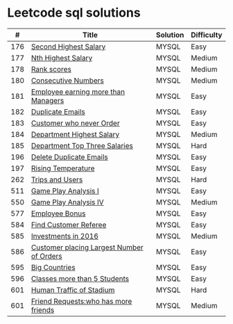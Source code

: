 # Leetcode sql solutions

| # | Title | Solution | Difficulty |
|---|-------|----------|------------|
|176|[Second Highest Salary](https://leetcode.com/problems/second-highest-salary/description/) | MYSQL | Easy | 
|177|[Nth Highest Salary](https://leetcode.com/problems/nth-highest-salary/) | MYSQL |Medium |
|178|[Rank scores](https://leetcode.com/problems/rank-scores/)| MYSQL | Medium|
|180|[Consecutive Numbers](https://leetcode.com/problems/consecutive-numbers/)| MYSQL |Medium|
|181|[Employee earning more than Managers](https://leetcode.com/problems/employees-earning-more-than-their-managers/description/)|MYSQL | Easy|
|182|[Duplicate Emails](https://leetcode.com/problems/duplicate-emails/description/)| MYSQL|Easy|
|183|[Customer who never Order](https://leetcode.com/problems/customers-who-never-order/)| MYSQL| Easy|
|184|[Department Highest Salary](https://leetcode.com/problems/department-highest-salary/)| MYSQL|Medium|
|185|[Department Top Three Salaries](https://leetcode.com/problems/department-top-three-salaries/description/)|MYSQL|Hard|
|196|[Delete Duplicate Emails](https://leetcode.com/problems/delete-duplicate-emails/description/)|MYSQL|Easy|
|197|[Rising Temperature](https://leetcode.com/problems/rising-temperature/description/)|MYSQL|Easy|
|262|[Trips and Users](https://leetcode.com/problems/trips-and-users/description/)|MYSQL|Hard|
|511|[Game Play Analysis I](https://leetcode.com/problems/game-play-analysis-i/description/)|MYSQL|Easy|
|550|[Game Play Analysis IV](https://leetcode.com/problems/game-play-analysis-iv/description/)|MYSQL|Medium|
|577|[Employee Bonus](https://leetcode.com/problems/employee-bonus/description/)|MYSQL|Easy|
|584|[Find Customer Referee](https://leetcode.com/problems/find-customer-referee/description/)|MYSQL|Easy|
|585|[Investments in 2016](https://leetcode.com/problems/investments-in-2016/description/)|MYSQL|Medium|
|586|[Customer placing Largest Number of Orders](https://leetcode.com/problems/customer-placing-the-largest-number-of-orders/description/)|MYSQL|Easy|
|595|[Big Countries](https://leetcode.com/problems/big-countries/description/)|MYSQL|Easy|
|596|[Classes more than 5 Students](https://leetcode.com/problems/classes-more-than-5-students/description/)|MYSQL|Easy|
|601|[Human Traffic of Stadium](https://leetcode.com/problems/human-traffic-of-stadium/)|MYSQL|Hard|
|601|[Friend Requests:who has more friends](https://leetcode.com/problems/friend-requests-ii-who-has-the-most-friends/description/)|MYSQL|Medium|
